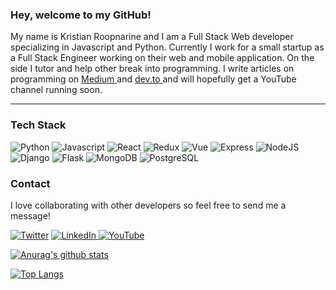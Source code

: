 ### Hey, welcome to my GitHub!
<p>
  My name is Kristian Roopnarine and I am a Full Stack Web developer specializing in Javascript and Python. Currently I work for a small startup as a Full Stack Engineer working on their web and mobile application. On the side I tutor and help other break into programming. I write articles on programming on <a href="https://kristian-roopnarine.medium.com/"> Medium </a> and <a href="https://dev.to/kristianroopnarine"> dev.to </a> and will hopefully get a YouTube channel running soon.
</p>

---


### Tech Stack

<p>
  <img alt="Python" src="https://img.shields.io/badge/Python-3776AB?logo=python&logoColor=white&style=for-the-badge" />
  <img alt="Javascript" src="https://img.shields.io/badge/JavaScript-F7DF1E?logo=JavaScript&logoColor=white&style=for-the-badge" />
  <img alt="React" src="https://img.shields.io/badge/React-61DAFB?logo=react&logoColor=white&style=for-the-badge" />
  <img alt="Redux" src="https://img.shields.io/badge/Redux-764ABC?logo=redux&logoColor=white&style=for-the-badge" />
  <img alt="Vue" src="https://img.shields.io/badge/Vue-4FC08D?logo=Vue.js&logoColor=white&style=for-the-badge" />
  <img alt="Express" src="https://img.shields.io/badge/Express-000000?logo=Node.js&logoColor=white&style=for-the-badge" />
  <img alt="NodeJS" src="https://img.shields.io/badge/NodeJS-339933?logo=Node.js&logoColor=white&style=for-the-badge" />
  <img alt="Django" src="https://img.shields.io/badge/Django-092E20?logo=django&logoColor=white&style=for-the-badge" />
  <img alt="Flask" src="https://img.shields.io/badge/Flask-FFFFFF?logo=flask&logoColor=black&style=for-the-badge" />
  <img alt="MongoDB" src="https://img.shields.io/badge/MongoDB-47A248?logo=mongodb&logoColor=white&style=for-the-badge" />
  <img alt="PostgreSQL" src="https://img.shields.io/badge/PostgreSQL-336791?logo=postgresql&logoColor=white&style=for-the-badge" />
</p>

### Contact

I love collaborating with other developers so feel free to send me a message! 

<p>
  <a href="https://twitter.com/kristianrxd"><img alt="Twitter" src="https://img.shields.io/badge/Twitter-1DA1F2?logo=twitter&logoColor=white&style=for-the-badge" /></a>
  <a href="https://www.linkedin.com/in/kristianroopnarine/">
    <img alt="LinkedIn" src="https://img.shields.io/badge/LinkedIn-0077B5?logo=LinkedIn&logoColor=white&style=for-the-badge" />
  </a>
  <a href="https://www.youtube.com/channel/UC6NksBtlMdZeksyq3dMK-Ow">
    <img alt="YouTube" src="https://img.shields.io/badge/YouTube-FF0000?logo=youtube&logoColor=white&style=for-the-badge" />
  </a>
</p>

  
  [![Anurag's github stats](https://github-readme-stats.vercel.app/api?username=kristian-roopnarine&count_private=true&show_icons=true&theme=vue-dark)](https://github.com/anuraghazra/github-readme-stats)

  [![Top Langs](https://github-readme-stats.vercel.app/api/top-langs/?username=anuraghazra&hide=html,glsl&layout=compact)](https://github.com/anuraghazra/github-readme-stats)
  

<!--
Here are some ideas to get you started:

- 🔭 I’m currently working on ...
- 🌱 I’m currently learning ...
- 👯 I’m looking to collaborate on ...
- 🤔 I’m looking for help with ...
- 💬 Ask me about ...
- 📫 How to reach me: ...
- 😄 Pronouns: ...
- ⚡ Fun fact: ...
-->
